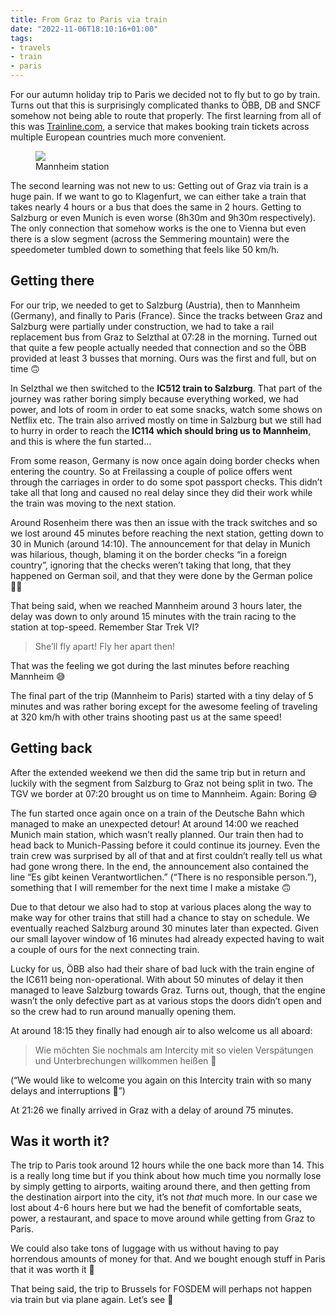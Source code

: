 ```yaml
---
title: From Graz to Paris via train
date: "2022-11-06T18:10:16+01:00"
tags:
- travels
- train
- paris
---
```


For our autumn holiday trip to Paris we decided not to fly but to go by train. Turns out that this is surprisingly complicated thanks to ÖBB, DB and SNCF somehow not being able to route that properly. The first learning from all of this was [Trainline.com](https://www.thetrainline.com/de), a service that makes booking train tickets across multiple European countries much more convenient.

<figure><img src="/media/2022/mannheim-station.jpeg"><figcaption>Mannheim station</figcaption></figure>

The second learning was not new to us: Getting out of Graz via train is a huge pain. If we want to go to Klagenfurt, we can either take a train that takes nearly 4 hours or a bus that does the same in 2 hours. Getting to Salzburg or even Munich is even worse (8h30m and 9h30m respectively). The only connection that somehow works is the one to Vienna but even there is a slow segment (across the Semmering mountain) were the speedometer tumbled down to something that feels like 50 km/h.

## Getting there

For our trip, we needed to get to Salzburg (Austria), then to Mannheim (Germany), and finally to Paris (France). Since the tracks between Graz and Salzburg were partially under construction, we had to take a rail replacement bus from Graz to Selzthal at 07:28 in the morning. Turned out that quite a few people actually needed that connection and so the ÖBB provided at least 3 busses that morning. Ours was the first and full, but on time 🙃

In Selzthal we then switched to the **IC512 train to Salzburg**. That part of the journey was rather boring simply because everything worked, we had power, and lots of room in order to eat some snacks, watch some shows on Netflix etc. The train also arrived mostly on time in Salzburg but we still had to hurry in order to reach the **IC114 which should bring us to Mannheim**, and this is where the fun started…

From some reason, Germany is now once again doing border checks when entering the country. So at Freilassing a couple of police offers went through the carriages in order to do some spot passport checks. This didn’t take all that long and caused no real delay since they did their work while the train was moving to the next station.

Around Rosenheim there was then an issue with the track switches and so we lost around 45 minutes before reaching the next station, getting down to 30 in Munich (around 14:10). The announcement for that delay in Munich was hilarious, though, blaming it on the border checks “in a foreign country”, ignoring that the checks weren’t taking that long, that they happened on German soil, and that they were done by the German police 🤦‍♂️

That being said, when we reached Mannheim around 3 hours later, the delay was down to only around 15 minutes with the train racing to the station at top-speed. Remember Star Trek VI?

> She’ll fly apart!
> Fly her apart then!

That was the feeling we got during the last minutes before reaching Mannheim 😅

The final part of the trip (Mannheim to Paris) started with a tiny delay of 5 minutes and was rather boring except for the awesome feeling of traveling at 320 km/h with other trains shooting past us at the same speed!

## Getting back

After the extended weekend we then did the same trip but in return and luckily with the segment from Salzburg to Graz not being split in two. The TGV we border at 07:20 brought us on time to Mannheim. Again: Boring 😅

The fun started once again once on a train of the Deutsche Bahn which managed to make an unexpected detour! At around 14:00 we reached Munich main station, which wasn’t really planned. Our train then had to head back to Munich-Passing before it could continue its journey. Even the train crew was surprised by all of that and at first couldn’t really tell us what had gone wrong there. In the end, the announcement also contained the line “Es gibt keinen Verantwortlichen.” (“There is no responsible person.”), something that I will remember for the next time I make a mistake 🙃

Due to that detour we also had to stop at various places along the way to make way for other trains that still had a chance to stay on schedule. We eventually reached Salzburg around 30 minutes later than expected. Given our small layover window of 16 minutes had already expected having to wait a couple of ours for the next connecting train.

Lucky for us, ÖBB also had their share of bad luck with the train engine of the IC611 being non-operational. With about 50 minutes of delay it then managed to leave Salzburg towards Graz. Turns out, though, that the engine wasn’t the only defective part as at various stops the doors didn’t open and so the crew had to run around manually opening them.

At around 18:15 they finally had enough air to also welcome us all aboard: 

> Wie möchten Sie nochmals am Intercity mit so vielen Verspätungen und Unterbrechungen willkommen heißen 🙂

(“We would like to welcome you again on this Intercity train with so many delays and interruptions 🙂”)

At 21:26 we finally arrived in Graz with a delay of around 75 minutes.

## Was it worth it?

The trip to Paris took around 12 hours while the one back more than 14. This is a really long time but if you think about how much time you normally lose by simply getting to airports, waiting around there, and then getting from the destination airport into the city, it’s not *that* much more. In our case we lost about 4-6 hours here but we had the benefit of comfortable seats, power, a restaurant, and space to move around while getting from Graz to Paris.

We could also take tons of luggage with us without having to pay horrendous amounts of money for that. And we bought enough stuff in Paris that it was worth it 🤪

That being said, the trip to Brussels for FOSDEM will perhaps not happen via train but via plane again. Let’s see 🙂
